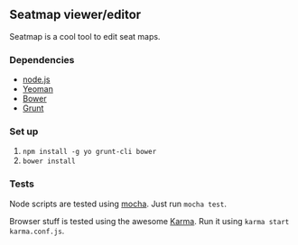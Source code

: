 ## Seatmap viewer/editor

Seatmap is a cool tool to edit seat maps.

### Dependencies

* [node.js](http://nodejs.org)
* [Yeoman](http://yeoman.io/)
* [Bower](http://twitter.github.com/bower)
* [Grunt](http://gruntjs.com/)

### Set up

1. `npm install -g yo grunt-cli bower`
2. `bower install`

### Tests

Node scripts are tested using [mocha](http://mochajs.org/). Just run `mocha test`.

Browser stuff is tested using the awesome [Karma](http://karma-runner.github.io/). Run it using `karma start karma.conf.js`.
